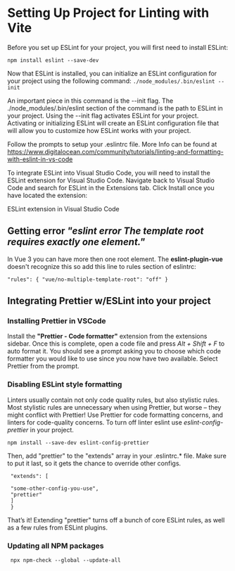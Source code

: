 # Setting Up Project for Linting with Vite

Before you set up ESLint for your project, you will first need to install ESLint:

`npm install eslint --save-dev`

Now that ESLint is installed, you can initialize an ESLint configuration for your project using the following command:
`./node_modules/.bin/eslint --init`

An important piece in this command is the --init flag. The ./node_modules/.bin/eslint section of the command is the path to ESLint in your project. Using the --init flag activates ESLint for your project. Activating or initializing ESLint will create an ESLint configuration file that will allow you to customize how ESLint works with your project.

Follow the prompts to setup your .eslintrc file. More Info can be found at https://www.digitalocean.com/community/tutorials/linting-and-formatting-with-eslint-in-vs-code

To integrate ESLint into Visual Studio Code, you will need to install the ESLint extension for Visual Studio Code. Navigate back to Visual Studio Code and search for ESLint in the Extensions tab. Click Install once you have located the extension:

ESLint extension in Visual Studio Code

## Getting error _"eslint error The template root requires exactly one element."_

In Vue 3 you can have more then one root element. The **eslint-plugin-vue** doesn't recognize this so add this line to rules section of eslintrc:

`"rules": { "vue/no-multiple-template-root": "off" }`

## Integrating Prettier w/ESLint into your project

### Installing Prettier in VSCode

Install the **"Prettier - Code formatter"** extension from the extensions sidebar. Once this is complete, open a code file and press *Alt + Shift + F* to auto format it. You should see a prompt asking you to choose which code formatter you would like to use since you now have two available. Select Prettier from the prompt.

### Disabling ESLint style formatting

Linters usually contain not only code quality rules, but also stylistic rules. Most stylistic rules are unnecessary when using Prettier, but worse – they might conflict with Prettier! Use Prettier for code formatting concerns, and linters for code-quality concerns. To turn off linter eslint use _eslint-config-prettier_ in your project.

` npm install --save-dev eslint-config-prettier `

Then, add "prettier" to the "extends" array in your .eslintrc.\* file. Make sure to put it last, so it gets the chance to override other configs.

```{
 "extends": [

 "some-other-config-you-use",
 "prettier"
 ]
 }
```

That’s it! Extending "prettier" turns off a bunch of core ESLint rules, as well as a few rules from ESLint plugins.

### Updating all NPM packages
`  npx npm-check --global --update-all `